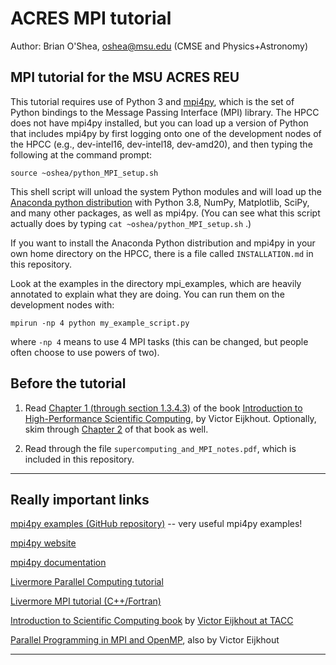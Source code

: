 # ACRES MPI tutorial

Author: Brian O'Shea, oshea@msu.edu (CMSE and Physics+Astronomy)

## MPI tutorial for the MSU ACRES REU

This tutorial requires use of Python 3 and
[mpi4py](https://mpi4py.readthedocs.io/en/stable/), which is the set
of Python bindings to the Message Passing Interface (MPI) library.  The
HPCC does not have mpi4py installed, but you can load up a version of
Python that includes mpi4py by first logging onto one of the
development nodes of the HPCC (e.g., dev-intel16, dev-intel18,
dev-amd20), and then typing the following at the command prompt:

```
source ~oshea/python_MPI_setup.sh
```

This shell script will unload the system Python modules and will load
up the [Anaconda python distribution](https://www.anaconda.com/products/individual-b)
with Python 3.8, NumPy, Matplotlib, SciPy, and many other packages, as
well as mpi4py.  (You can see what this script actually does by typing
`cat ~oshea/python_MPI_setup.sh` .)

If you want to install the Anaconda Python distribution and mpi4py in
your own home directory on the HPCC, there is a file called
`INSTALLATION.md` in this repository.

Look at the examples in the directory mpi_examples, which are heavily
annotated to explain what they are doing.  You can run them on the
development nodes with:

```
mpirun -np 4 python my_example_script.py
```

where ```-np 4``` means to use 4 MPI tasks (this can be changed, 
but people often choose to use powers of two).

## Before the tutorial


1. Read [Chapter 1 (through section 1.3.4.3)](https://theartofhpc.com/istc/sequential.html)
of the book [Introduction to High-Performance Scientific Computing](https://theartofhpc.com/istc/index.html),
by Victor Eijkhout.  Optionally, skim through
[Chapter 2](https://theartofhpc.com/istc/parallel.html)
of that book as well.

2. Read through the file `supercomputing_and_MPI_notes.pdf`, 
   which is included in this repository.

----

## Really important links

[mpi4py examples (GitHub repository)](https://github.com/jbornschein/mpi4py-examples) -- very useful mpi4py examples!

[mpi4py website](https://bitbucket.org/mpi4py/mpi4py/src)

[mpi4py documentation](http://mpi4py.readthedocs.io/en/stable/index.html)

[Livermore Parallel Computing tutorial](https://hpc.llnl.gov/documentation/tutorials/introduction-parallel-computing-tutorial) 

[Livermore MPI tutorial (C++/Fortran)](https://hpc-tutorials.llnl.gov/mpi/)

[Introduction to Scientific Computing book](https://theartofhpc.com/istc/index.html) by [Victor Eijkhout at TACC](http://www.eijkhout.net/)

[Parallel Programming in MPI and OpenMP](https://theartofhpc.com/pcse/index.html), also by Victor Eijkhout 

----

